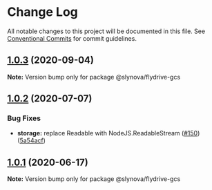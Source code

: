 # Change Log

All notable changes to this project will be documented in this file.
See [Conventional Commits](https://conventionalcommits.org) for commit guidelines.

## [1.0.3](https://github.com/Slynova-Org/flydrive/compare/@slynova/flydrive-gcs@1.0.2...@slynova/flydrive-gcs@1.0.3) (2020-09-04)

**Note:** Version bump only for package @slynova/flydrive-gcs





## [1.0.2](https://github.com/Slynova-Org/flydrive/compare/@slynova/flydrive-gcs@1.0.1...@slynova/flydrive-gcs@1.0.2) (2020-07-07)


### Bug Fixes

* **storage:** replace Readable with NodeJS.ReadableStream ([#150](https://github.com/Slynova-Org/flydrive/issues/150)) ([5a54acf](https://github.com/Slynova-Org/flydrive/commit/5a54acfe545c2fca3690a2e48261b973ba56004c))





## [1.0.1](https://github.com/Slynova-Org/flydrive/compare/@slynova/flydrive-gcs@1.0.1-alpha.0...@slynova/flydrive-gcs@1.0.1) (2020-06-17)

**Note:** Version bump only for package @slynova/flydrive-gcs
